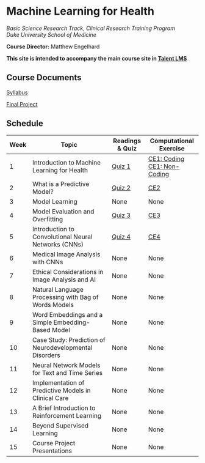 # Machine Learning for Health
*Basic Science Research Track*, 
*Clinical Research Training Program*  
*Duke University School of Medicine*  

**Course Director:** Matthew Engelhard

**This site is intended to accompany the main course site in [Talent LMS](https://bsrt-dukebiostat.talentlms.com/)**

## Course Documents
[Syllabus](https://github.com/mengelhard/bsrt_ml4h/blob/master/syllabus.md)

[Final Project](https://github.com/mengelhard/bsrt_ml4h/blob/master/final_project.md)

## Schedule

Week | Topic | Readings & Quiz | Computational Exercise
--- | --- | --- | ---
1 | Introduction to Machine Learning for Health | [Quiz 1](https://github.com/mengelhard/bsrt_ml4h/blob/master/quizzes/block1.md) | [CE1: Coding](https://github.com/mengelhard/bsrt_ml4h/blob/master/notebooks/block1_noshows.ipynb)<br>[CE1: Non-Coding](https://github.com/mengelhard/bsrt_ml4h/blob/master/notebooks/block1_noshows_noncoding.ipynb)
2 | What is a Predictive Model? | [Quiz 2](https://github.com/mengelhard/bsrt_ml4h/blob/master/quizzes/block2.md) | [CE2](https://github.com/mengelhard/bsrt_ml4h/blob/master/notebooks/block2_mnist_cnn.ipynb)
3 | Model Learning | None | None
4 | Model Evaluation and Overfitting | [Quiz 3](https://github.com/mengelhard/bsrt_ml4h/blob/master/quizzes/block3.md) | [CE3](https://github.com/mengelhard/bsrt_ml4h/blob/master/notebooks/block3_abstract_classification.ipynb)
5 | Introduction to Convolutional Neural Networks (CNNs) | [Quiz 4](https://github.com/mengelhard/bsrt_ml4h/blob/master/quizzes/block4.md) | [CE4](https://github.com/mengelhard/bsrt_ml4h/blob/master/notebooks/block4_beyond_supervised_learning.ipynb)
6 | Medical Image Analysis with CNNs | None | None
7 | Ethical Considerations in Image Analysis and AI | None | None
8 | Natural Language Processing with Bag of Words Models | None | None
9 | Word Embeddings and a Simple Embedding-Based Model | None | None
10 | Case Study: Prediction of Neurodevelopmental Disorders | None | None
11 | Neural Network Models for Text and Time Series | None | None
12 | Implementation of Predictive Models in Clinical Care | None | None
13 | A Brief Introduction to Reinforcement Learning | None | None
14 | Beyond Supervised Learning | None | None
15 | Course Project Presentations | None | None
